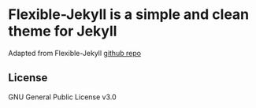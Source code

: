 # Flexible-Jekyll is a simple and clean theme for Jekyll

Adapted from Flexible-Jekyll [github repo](https://github.com/artemsheludko/flexible-jekyll)

## License

GNU General Public License v3.0
